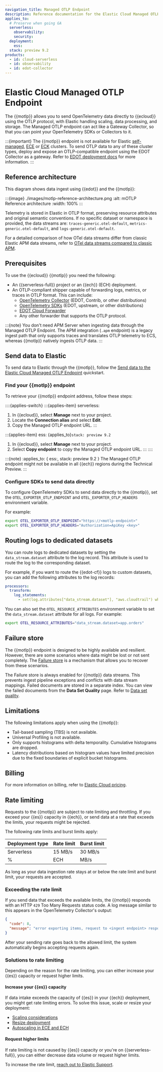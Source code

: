 ```yaml
---
navigation_title: Managed OTLP Endpoint
description: Reference documentation for the Elastic Cloud Managed OTLP Endpoint.
applies_to:
  # Preserve when going GA  
  serverless:
    observability:
    security:
  deployment:
    ess:
  stack: preview 9.2
products:
  - id: cloud-serverless
  - id: observability
  - id: edot-collector
---
```


# Elastic Cloud Managed OTLP Endpoint

The {{motlp}} allows you to send OpenTelemetry data directly to {{ecloud}} using the OTLP protocol, with Elastic handling scaling, data processing, and storage. The Managed OTLP endpoint can act like a Gateway Collector, so that you can point your OpenTelemetry SDKs or Collectors to it.

:::{important}
The {{motlp}} endpoint is not available for Elastic [self-managed](docs-content://deploy-manage/deploy/self-managed.md), [ECE](docs-content://deploy-manage/deploy/cloud-enterprise.md) or [ECK](docs-content://deploy-manage/deploy/cloud-on-k8s.md) clusters. To send OTLP data to any of these cluster types, deploy and expose an OTLP-compatible endpoint using the EDOT Collector as a gateway. Refer to [EDOT deployment docs](elastic-agent://reference/edot-collector/modes.md#edot-collector-as-gateway) for more information.
:::

## Reference architecture

This diagram shows data ingest using {{edot}} and the {{motlp}}:

:::{image} ./images/motlp-reference-architecture.png
:alt: mOTLP Reference architecture
:width: 100%
:::

Telemetry is stored in Elastic in OTLP format, preserving resource attributes and original semantic conventions. If no specific dataset or namespace is provided, the data streams are: `traces-generic.otel-default`, `metrics-generic.otel-default`, and `logs-generic.otel-default`.

For a detailed comparison of how OTel data streams differ from classic Elastic APM data streams, refer to [OTel data streams compared to classic APM](./compatibility/data-streams.md).

## Prerequisites

To use the {{ecloud}} {{motlp}} you need the following:

- An {{serverless-full}} project or an {{ech}} (ECH) deployment.
- An OTLP-compliant shipper capable of forwarding logs, metrics, or traces in OTLP format. This can include:
  - [OpenTelemetry Collector](elastic-agent://reference/edot-collector/index.md) (EDOT, Contrib, or other distributions)
  - [OpenTelemetry SDKs](/reference/edot-sdks/index.md) (EDOT, upstream, or other distributions)
  - [EDOT Cloud Forwarder](/reference/edot-cloud-forwarder/index.md)
  - Any other forwarder that supports the OTLP protocol.

:::{note}
You don't need APM Server when ingesting data through the Managed OTLP Endpoint. The APM integration (`.apm` endpoint) is a legacy ingest path that only supports traces and translates OTLP telemetry to ECS, whereas {{motlp}} natively ingests OTLP data.
:::

## Send data to Elastic

To send data to Elastic through the {{motlp}}, follow the [Send data to the Elastic Cloud Managed OTLP Endpoint](docs-content://solutions/observability/get-started/quickstart-elastic-cloud-otel-endpoint.md) quickstart.

### Find your {{motlp}} endpoint

To retrieve your {{motlp}} endpoint address, follow these steps:

::::{applies-switch}
:::{applies-item} serverless:
1. In {{ecloud}}, select **Manage** next to your project.
2. Locate the **Connection alias** and select **Edit**.
3. Copy the Managed OTLP endpoint URL.
:::

:::{applies-item} ess:
{applies_to}`stack: preview 9.2`
1. In {{ecloud}}, select **Manage** next to your project.
3. Select **Copy endpoint** to copy the Managed OTLP endpoint URL.
:::
::::

:::{note}
:applies_to: { ess:, stack: preview 9.2 }
The Managed OTLP endpoint might not be available in all {{ech}} regions during the Technical Preview.
:::

### Configure SDKs to send data directly

To configure OpenTelemetry SDKs to send data directly to the {{motlp}}, set the `OTEL_EXPORTER_OTLP_ENDPOINT` and `OTEL_EXPORTER_OTLP_HEADERS` environment variable.

For example:

```bash
export OTEL_EXPORTER_OTLP_ENDPOINT="https://<motlp-endpoint>"
export OTEL_EXPORTER_OTLP_HEADERS="Authorization=ApiKey <key>"
```

## Routing logs to dedicated datasets

You can route logs to dedicated datasets by setting the `data_stream.dataset` attribute to the log record. This attribute is used to route the log to the corresponding dataset.

For example, if you want to route the {{edot-cf}} logs to custom datasets, you can add the following attributes to the log records:

```yaml
processors:
  transform:
    log_statements:
      - set(log.attributes["data_stream.dataset"], "aws.cloudtrail") where log.attributes["aws.cloudtrail.event_id"] != nil
```

You can also set the `OTEL_RESOURCE_ATTRIBUTES` environment variable to set the `data_stream.dataset` attribute for all logs. For example:

```bash
export OTEL_RESOURCE_ATTRIBUTES="data_stream.dataset=app.orders"
```

## Failure store

The {{motlp}} endpoint is designed to be highly available and resilient. However, there are some scenarios where data might be lost or not sent completely. The [Failure store](docs-content://manage-data/data-store/data-streams/failure-store.md) is a mechanism that allows you to recover from these scenarios.

The Failure store is always enabled for {{motlp}} data streams. This prevents ingest pipeline exceptions and conflicts with data stream mappings. Failed documents are stored in a separate index. You can view the failed documents from the **Data Set Quality** page. Refer to [Data set quality](docs-content://solutions/observability/data-set-quality-monitoring.md).

## Limitations

The following limitations apply when using the {{motlp}}:

* Tail-based sampling (TBS) is not available.
* Universal Profiling is not available.
* Only supports histograms with delta temporality. Cumulative histograms are dropped.
* Latency distributions based on histogram values have limited precision due to the fixed boundaries of explicit bucket histograms.

## Billing

For more information on billing, refer to [Elastic Cloud pricing](https://www.elastic.co/pricing/serverless-observability).

## Rate limiting

Requests to the {{motlp}} are subject to rate limiting and throttling. If you exceed your {{es}} capacity in {{ech}}, or send data at a rate that exceeds the limits, your requests might be rejected.

The following rate limits and burst limits apply:

| Deployment type | Rate limit | Burst limit |
|----------------|------------|-------------|
| Serverless | 15 MB/s | 30 MB/s |
% | ECH | MB/s | MB/s |

As long as your data ingestion rate stays at or below the rate limit and burst limit, your requests are accepted.

### Exceeding the rate limit

If you send data that exceeds the available limits, the {{motlp}} responds with an HTTP `429` Too Many Requests status code. A log message similar to this appears in the OpenTelemetry Collector's output:

```json
{
  "code": 8,
  "message": "error exporting items, request to <ingest endpoint> responded with HTTP Status Code 429"
}
```

After your sending rate goes back to the allowed limit, the system automatically begins accepting requests again.

### Solutions to rate limiting

Depending on the reason for the rate limiting, you can either increase your {{es}} capacity or request higher limits.

#### Increase your {{es}} capacity

If data intake exceeds the capacity of {{es}} in your {{ech}} deployment, you might get rate limiting errors. To solve this issue, scale or resize your deployment:

- [Scaling considerations](docs-content://deploy-manage/production-guidance/scaling-considerations.md)
- [Resize deployment](docs-content://deploy-manage/deploy/cloud-enterprise/resize-deployment.md)
- [Autoscaling in ECE and ECH](docs-content://deploy-manage/autoscaling/autoscaling-in-ece-and-ech.md)

#### Request higher limits

If rate limiting is not caused by {{es}} capacity or you're on {{serverless-full}}, you can either decrease data volume or request higher limits.

To increase the rate limit, [reach out to Elastic Support](docs-content://troubleshoot/ingest/opentelemetry/contact-support.md).
